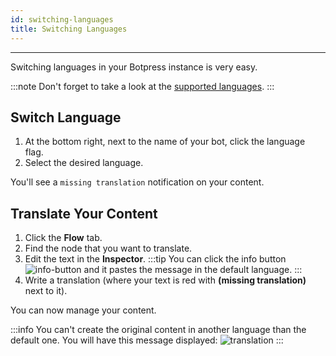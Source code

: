 ```yaml
---
id: switching-languages
title: Switching Languages
---
```


---

Switching languages in your Botpress instance is very easy.

:::note
Don't forget to take a look at the [supported languages](/building-chatbots/language-understanding/supported-languages).
:::

## Switch Language

1. At the bottom right, next to the name of your bot, click the language flag.
2. Select the desired language.

You'll see a `missing translation` notification on your content.

## Translate Your Content

1. Click the **Flow** tab.
1. Find the node that you want to translate.
1. Edit the text in the **Inspector**.
   :::tip
   You can click the info button ![info-button](/assets/info-button.png) and it pastes the message in the default language.
   :::
1. Write a translation (where your text is red with **(missing translation)** next to it).

You can now manage your content.

:::info
You can't create the original content in another language than the default one. You will have this message displayed:
![translation](/assets/translation.png)
:::
